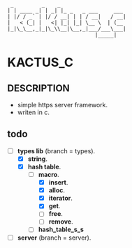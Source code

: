 ```
 _         _    _                     
| | ____ _| | _| |_ _   _ ___     ___ 
| |/ / _` | |/ / __| | | / __|   / __|
|   < (_| |   <| |_| |_| \__ \  | (__ 
|_|\_\__,_|_|\_\\__|\__,_|___/___\___|
                            |_____|   
```
# KACTUS\_C

## DESCRIPTION
- simple https server framework.
- writen in c.

## todo
- [ ] __types lib__ (branch = types).
    - [x] __string__.
    - [x] __hash table__.
        - [ ] __macro__.
            - [x] __insert__.
            - [x] __alloc__.
            - [x] __iterator__.
            - [x] __get__.
            - [ ] __free__.
            - [ ] __remove__.
        - [ ] __hash\_table\_s\_s__
- [ ] __server__ (branch = server).
